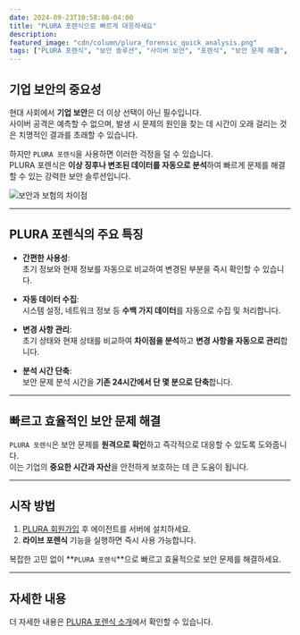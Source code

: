```yaml
---
date: 2024-09-23T10:58:08-04:00
title: "PLURA 포렌식으로 빠르게 대응하세요"
description:
featured_image: "cdn/column/plura_forensic_quick_analysis.png"
tags: ["PLURA 포렌식", "보안 솔루션", "사이버 보안", "포렌식", "보안 문제 해결", "자동 데이터 수집"]
---
```


## 기업 보안의 중요성

현대 사회에서 **기업 보안**은 더 이상 선택이 아닌 필수입니다.  
사이버 공격은 예측할 수 없으며, 발생 시 문제의 원인을 찾는 데 시간이 오래 걸리는 것은 치명적인 결과를 초래할 수 있습니다.

하지만 `PLURA 포렌식`을 사용하면 이러한 걱정을 덜 수 있습니다.  
PLURA 포렌식은 **이상 징후나 변조된 데이터를 자동으로 분석**하여 빠르게 문제를 해결할 수 있는 강력한 보안 솔루션입니다.

![보안과 보험의 차이점](https://blog.plura.io/cdn/column/plura_forensic_quick_analysis.png)

<!--more-->
---

## PLURA 포렌식의 주요 특징

- **간편한 사용성**:  
  초기 정보와 현재 정보를 자동으로 비교하여 변경된 부분을 즉시 확인할 수 있습니다.
  
- **자동 데이터 수집**:  
  시스템 설정, 네트워크 정보 등 **수백 가지 데이터**를 자동으로 수집 및 처리합니다.

- **변경 사항 관리**:  
  초기 상태와 현재 상태를 비교하여 **차이점을 분석**하고 **변경 사항을 자동으로 관리**합니다.

- **분석 시간 단축**:  
  보안 문제 분석 시간을 **기존 24시간에서 단 몇 분으로 단축**합니다.

---

## 빠르고 효율적인 보안 문제 해결

`PLURA 포렌식`은 보안 문제를 **원격으로 확인**하고 즉각적으로 대응할 수 있도록 도와줍니다.  
이는 기업의 **중요한 시간과 자산**을 안전하게 보호하는 데 큰 도움이 됩니다.

---

## 시작 방법

1. [PLURA 회원가입](https://www.plura.io/signup) 후 에이전트를 서버에 설치하세요.  
2. **라이브 포렌식** 기능을 실행하면 즉시 사용 가능합니다.  

복잡한 고민 없이 **`PLURA 포렌식`**으로 빠르고 효율적으로 보안 문제를 해결하세요. 

---

## 자세한 내용

더 자세한 내용은 [PLURA 포렌식 소개](https://welcome.plura.io/ads/forensic.html)에서 확인할 수 있습니다.
